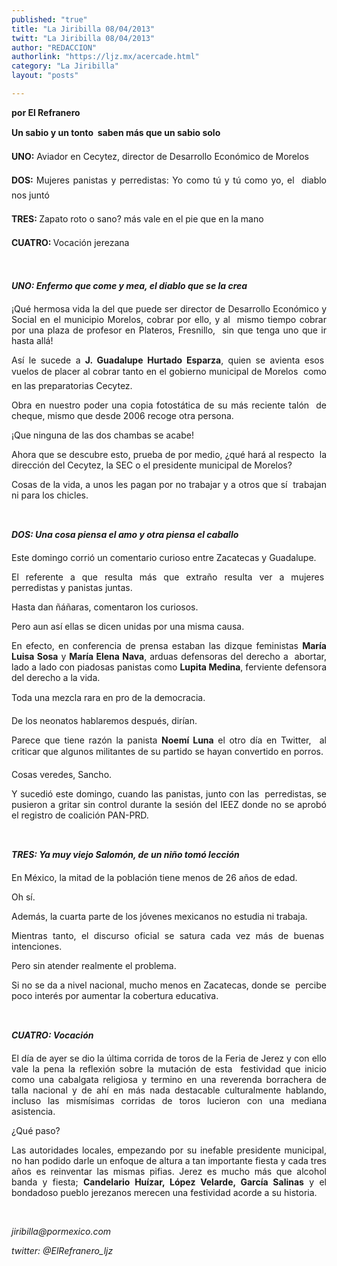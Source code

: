 ```yaml
---
published: "true"
title: "La Jiribilla 08/04/2013"
twitt: "La Jiribilla 08/04/2013"
author: "REDACCION"
authorlink: "https://ljz.mx/acercade.html"
category: "La Jiribilla"
layout: "posts"

---
```


<p style="text-align: justify;">
  <strong>por El Refranero</strong>
</p>

<p style="text-align: justify;">
  <strong>Un sabio y un tonto  saben más que un sabio solo</strong>
</p>

<p style="text-align: justify;">
  <strong>UNO:</strong> Aviador en Cecytez, director de Desarrollo Económico de Morelos
</p>

<p style="text-align: justify;">
  <strong>DOS: </strong>Mujeres panistas y perredistas: Yo como tú y tú como yo, el  diablo nos juntó
</p>

<p style="text-align: justify;">
  <strong>TRES: </strong>Zapato roto o sano? más vale en el pie que en la mano
</p>

<p style="text-align: justify;">
  <strong>CUATRO: </strong>Vocación jerezana
</p>

<p style="text-align: justify;">
   
</p>

<p style="text-align: justify;">
  <strong><em>UNO: Enfermo que come y mea, el diablo que se la crea</em></strong>
</p>

<p style="text-align: justify;">
  ¡Qué hermosa vida la del que puede ser director de Desarrollo Económico y Social en el municipio Morelos, cobrar por ello, y al  mismo tiempo cobrar por una plaza de profesor en Plateros, Fresnillo,  sin que tenga uno que ir hasta allá!
</p>

<p style="text-align: justify;">
  Así le sucede a <strong>J. Guadalupe Hurtado Esparza</strong>, quien se avienta esos  vuelos de placer al cobrar tanto en el gobierno municipal de Morelos  como en las preparatorias Cecytez.
</p>

<p style="text-align: justify;">
  Obra en nuestro poder una copia fotostática de su más reciente talón  de cheque, mismo que desde 2006 recoge otra persona.
</p>

<p style="text-align: justify;">
  ¡Que ninguna de las dos chambas se acabe!
</p>

<p style="text-align: justify;">
  Ahora que se descubre esto, prueba de por medio, ¿qué hará al respecto  la dirección del Cecytez, la SEC o el presidente municipal de Morelos?
</p>

<p style="text-align: justify;">
  Cosas de la vida, a unos les pagan por no trabajar y a otros que sí  trabajan ni para los chicles.
</p>

<p style="text-align: justify;">
   
</p>

<p style="text-align: justify;">
  <strong><em>DOS: Una cosa piensa el amo y otra piensa el caballo</em></strong>
</p>

<p style="text-align: justify;">
  Este domingo corrió un comentario curioso entre Zacatecas y Guadalupe.
</p>

<p style="text-align: justify;">
  El referente a que resulta más que extraño resulta ver a mujeres  perredistas y panistas juntas.
</p>

<p style="text-align: justify;">
  Hasta dan ñáñaras, comentaron los curiosos.
</p>

<p style="text-align: justify;">
  Pero aun así ellas se dicen unidas por una misma causa.
</p>

<p style="text-align: justify;">
  En efecto, en conferencia de prensa estaban las dizque feministas <strong>María Luisa Sosa</strong> y <strong>María Elena Nava</strong>, arduas defensoras del derecho a  abortar, lado a lado con piadosas panistas como <strong>Lupita Medina</strong>, ferviente defensora del derecho a la vida.
</p>

<p style="text-align: justify;">
  Toda una mezcla rara en pro de la democracia.
</p>

<p style="text-align: justify;">
  De los neonatos hablaremos después, dirían.
</p>

<p style="text-align: justify;">
  Parece que tiene razón la panista <strong>Noemí Luna</strong> el otro día en Twitter,  al criticar que algunos militantes de su partido se hayan convertido en porros.
</p>

<p style="text-align: justify;">
  Cosas veredes, Sancho.
</p>

<p style="text-align: justify;">
  Y sucedió este domingo, cuando las panistas, junto con las  perredistas, se pusieron a gritar sin control durante la sesión del IEEZ donde no se aprobó el registro de coalición PAN-PRD.
</p>

<p style="text-align: justify;">
   
</p>

<p style="text-align: justify;">
  <strong><em>TRES: Ya muy viejo Salomón, de un niño tomó lección</em></strong>
</p>

<p style="text-align: justify;">
  En México, la mitad de la población tiene menos de 26 años de edad.
</p>

<p style="text-align: justify;">
  Oh sí.
</p>

<p style="text-align: justify;">
  Además, la cuarta parte de los jóvenes mexicanos no estudia ni trabaja.
</p>

<p style="text-align: justify;">
  Mientras tanto, el discurso oficial se satura cada vez más de buenas  intenciones.
</p>

<p style="text-align: justify;">
  Pero sin atender realmente el problema.
</p>

<p style="text-align: justify;">
  Si no se da a nivel nacional, mucho menos en Zacatecas, donde se  percibe poco interés por aumentar la cobertura educativa.
</p>

<p style="text-align: justify;">
   
</p>

<p style="text-align: justify;">
  <strong><em>CUATRO: Vocación</em></strong>
</p>

<p style="text-align: justify;">
  El día de ayer se dio la última corrida de toros de la Feria de Jerez y con ello vale la pena la reflexión sobre la mutación de esta  festividad que inicio como una cabalgata religiosa y termino en una reverenda borrachera de talla nacional y de ahí en más nada destacable culturalmente hablando, incluso las mismísimas corridas de toros lucieron con una mediana asistencia.
</p>

<p style="text-align: justify;">
  ¿Qué paso?
</p>

<p style="text-align: justify;">
  Las autoridades locales, empezando por su inefable presidente municipal, no han podido darle un enfoque de altura a tan importante fiesta y cada tres años es reinventar las mismas pifias. Jerez es mucho más que alcohol banda y fiesta; <strong>Candelario Huízar, López Velarde, García Salinas</strong> y el bondadoso pueblo jerezanos merecen una festividad acorde a su historia.
</p>

<p style="text-align: justify;">
   
</p>

<p style="text-align: justify;">
  <em>jiribilla@pormexico.com</em>
</p>

<p style="text-align: justify;">
  <em>twitter: @ElRefranero_ljz</em>
</p>
